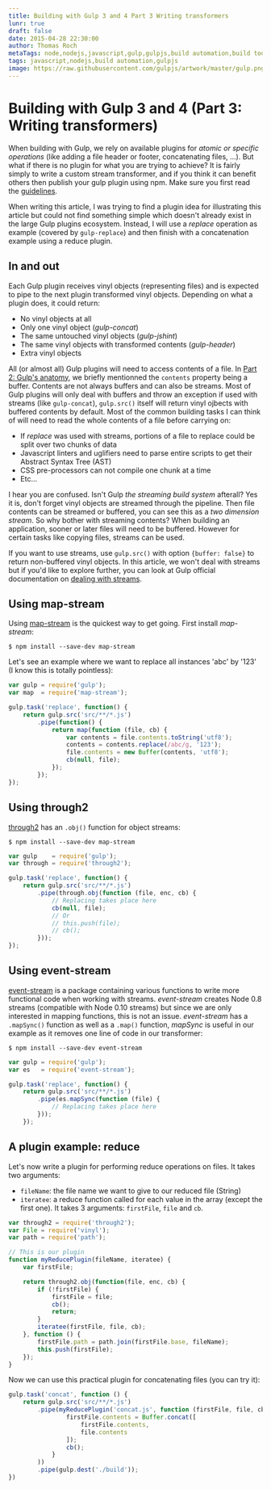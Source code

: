 ```yaml
---
title: Building with Gulp 3 and 4 Part 3 Writing transformers
lunr: true
draft: false
date: 2015-04-28 22:30:00
author: Thomas Roch
metaTags: node,nodejs,javascript,gulp,gulpjs,build automation,build tool,streams,task runner,vinyl,vinyl-fs,npm,gulp 4,event-stream,map-stream
tags: javascript,nodejs,build automation,gulpjs
image: https://raw.githubusercontent.com/gulpjs/artwork/master/gulp.png
---
```


# Building with Gulp 3 and 4 (Part 3: Writing transformers)

When building with Gulp, we rely on available plugins for _atomic or specific operations_ (like adding a file header or footer, concatenating files, ...). But what if
there is no plugin for what you are trying to achieve? It is fairly simply to write a custom stream transformer, and if you think it can benefit others then publish
your gulp plugin using npm. Make sure you first read the [guidelines](https://github.com/gulpjs/gulp/blob/master/docs/writing-a-plugin/guidelines.md).

When writing this article, I was trying to find a plugin idea for illustrating this article but could not find something simple which doesn't already exist in the large
Gulp plugins ecosystem. Instead, I will use a _replace_ operation as example (covered by `gulp-replace`) and then finish with a concatenation example using a reduce plugin.


## In and out

Each Gulp plugin receives vinyl objects (representing files) and is expected to pipe to the next plugin transformed vinyl objects. Depending on what a plugin does, it could
return:

- No vinyl objects at all
- Only one vinyl object (_gulp-concat_)
- The same untouched vinyl objects (_gulp-jshint_)
- The same vinyl objects with transformed contents (_gulp-header_)
- Extra vinyl objects

All (or almost all) Gulp plugins will need to access contents of a file. In [Part 2: Gulp's anatomy](/posts/2015/04/23/building-with-gulp-3-and-4-part-2-gulp-anatomy/), we briefly
mentionned the `contents` property being a buffer. Contents are not always buffers and can also be streams. Most of Gulp plugins will only deal with buffers and
throw an exception if used with streams (like `gulp-concat`), `gulp.src()` itself will return vinyl ojbects with buffered contents by default. Most of the common
building tasks I can think of will need to read the whole contents of a file before carrying on:

- If _replace_ was used with streams, portions of a file to replace could be split over two chunks of data
- Javascript linters and uglifiers need to parse entire scripts to get their Abstract Syntax Tree (AST)
- CSS pre-processors can not compile one chunk at a time
- Etc...

I hear you are confused. Isn't Gulp _the streaming build system_ afterall? Yes it is, don't forget vinyl objects are streamed through the pipeline. Then file contents can be streamed or buffered,
you can see this as a _two dimension stream_. So why bother with streaming contents? When building an application, sooner or later files will need to be buffered. However for certain tasks like
copying files, streams can be used.

If you want to use streams, use `gulp.src()` with option `{buffer: false}` to return non-buffered vinyl objects. In this article, we won't deal with streams but if you'd like to explore further,
you can look at Gulp official documentation on [dealing with streams](httpss://github.com/gulpjs/gulp/blob/master/docs/writing-a-plugin/dealing-with-streams.md).

## Using map-stream

Using [map-stream](https://www.npmjs.com/package/map-stream) is the quickest way to get going. First install _map-stream_:

    $ npm install --save-dev map-stream

Let's see an example where we want to replace all instances 'abc' by '123' (I know this is totally pointless):

```javascript
var gulp = require('gulp');
var map  = require('map-stream');

gulp.task('replace', function() {
    return gulp.src('src/**/*.js')
        .pipe(function() { 
            return map(function (file, cb) {
                var contents = file.contents.toString('utf8');
                contents = contents.replace(/abc/g, '123');
                file.contents = new Buffer(contents, 'utf8');
                cb(null, file);
            });
        });
});
```

## Using through2

[through2](https://www.npmjs.org/rvagg/through2) has an `.obj()` function for object streams:

    $ npm install --save-dev map-stream

```javascript
var gulp    = require('gulp');
var through = require('through2');

gulp.task('replace', function() {
    return gulp.src('src/**/*.js')
        .pipe(through.obj(function (file, enc, cb) {
            // Replacing takes place here
            cb(null, file);
            // Or
            // this.push(file);
            // cb();
        }));
});
```

## Using event-stream

[event-stream](https://www.npmjs.com/package/event-stream) is a package containing various functions to write more functional code when working with streams.
_event-stream_ creates Node 0.8 streams (compatible with Node 0.10 streams) but since we are only interested in mapping functions, this is not an issue.
_event-stream_ has a `.mapSync()` function as well as a `.map()` function, _mapSync_ is useful in our example as it removes one line of code in our transformer:

    $ npm install --save-dev event-stream

```javascript
var gulp = require('gulp');
var es   = require('event-stream');

gulp.task('replace', function() {
    return gulp.src('src/**/*.js')
        .pipe(es.mapSync(function (file) {
            // Replacing takes place here
        }));
    });
```


## A plugin example: reduce

Let's now write a plugin for performing reduce operations on files. It takes two arguments:
- `fileName`: the file name we want to give to our reduced file (String)
- `iteratee`: a reduce function called for each value in the array (except the first one). It takes 3 arguments: `firstFile`, `file` and `cb`.

```javascript
var through2 = require('through2');
var File = require('vinyl');
var path = require('path');

// This is our plugin
function myReducePlugin(fileName, iteratee) {
    var firstFile;

    return through2.obj(function(file, enc, cb) {
        if (!firstFile) {
            firstFile = file;
            cb();
            return;
        }
        iteratee(firstFile, file, cb);
    }, function () {
        firstFile.path = path.join(firstFile.base, fileName);
        this.push(firstFile);
    });
}
```

Now we can use this practical plugin for concatenating files (you can try it):

```javascript
gulp.task('concat', function () {
    return gulp.src('src/**/*.js')
        .pipe(myReducePlugin('concat.js', function (firstFile, file, cb) {
                firstFile.contents = Buffer.concat([
                    firstFile.contents,
                    file.contents
                ]);
                cb();
            }
        ))
        .pipe(gulp.dest('./build'));
})
```
